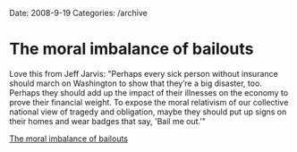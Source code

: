 Date: 2008-9-19
Categories: /archive

# The moral imbalance of bailouts

Love this from Jeff Jarvis: "Perhaps every sick person without insurance should march on Washington to show that they’re a big disaster, too. Perhaps they should add up the impact of their illnesses on the economy to prove their financial weight. To expose the moral relativism of our collective national view of tragedy and obligation, maybe they should put up signs on their homes and wear badges that say, 'Bail me out.'"

<a href="http://www.buzzmachine.com/2008/09/19/the-moral-imbalance-of-bailouts/">The moral imbalance of bailouts</a>
